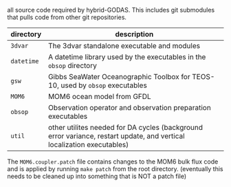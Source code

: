 all source code required by hybrid-GODAS. This includes git submodules that pulls code from other git repositories.

| directory   | description |
| ----------- | -------- |
| ```3dvar``` | The 3dvar standalone executable and modules |
| ```datetime``` | A datetime library used by the executables in the ```obsop``` directory |
| ```gsw```   | Gibbs SeaWater Oceanographic Toolbox for TEOS-10, used by ```obsop``` executables |
| ```MOM6```  | MOM6 ocean model from GFDL |
| ```obsop``` | Observation operator and observation preparation executables |
| ```util```  | other utilites needed for DA cycles (background error variance, restart update, and vertical localization executables) |

The ```MOM6.coupler.patch``` file contains changes to the MOM6 bulk flux code and is applied by running ```make patch``` from the root directory. (eventually this needs to be cleaned up into something that is NOT a patch file)